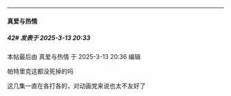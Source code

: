 ﻿
*****

####  真爱与热情  
##### 42#       发表于 2025-3-13 20:33

 本帖最后由 真爱与热情 于 2025-3-13 20:36 编辑 

帕特里克这都没死掉的吗

这几集一直在各打各的，对动画党来说也太不友好了

